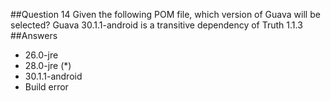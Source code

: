 ##Question 14
Given the following POM file, which version of Guava will be selected? Guava 30.1.1-android is a transitive dependency of Truth 1.1.3
##Answers
* 26.0-jre
* 28.0-jre (*)
* 30.1.1-android
* Build error
